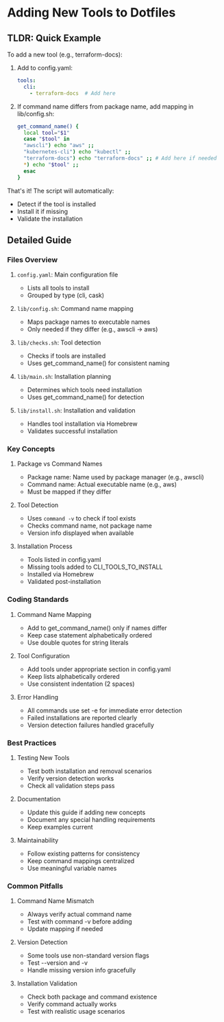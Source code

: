 # Adding New Tools to Dotfiles

## TLDR: Quick Example

To add a new tool (e.g., terraform-docs):

1. Add to config.yaml:

    ```yaml
    tools:
      cli:
        - terraform-docs  # Add here
    ```

2. If command name differs from package name, add mapping in lib/config.sh:

    ```bash
    get_command_name() {
      local tool="$1"
      case "$tool" in
      "awscli") echo "aws" ;;
      "kubernetes-cli") echo "kubectl" ;;
      "terraform-docs") echo "terraform-docs" ;; # Add here if needed
      *) echo "$tool" ;;
      esac
    }
    ```

That's it! The script will automatically:

- Detect if the tool is installed
- Install it if missing
- Validate the installation

## Detailed Guide

### Files Overview

1. `config.yaml`: Main configuration file
   - Lists all tools to install
   - Grouped by type (cli, cask)

2. `lib/config.sh`: Command name mapping
   - Maps package names to executable names
   - Only needed if they differ (e.g., awscli → aws)

3. `lib/checks.sh`: Tool detection
   - Checks if tools are installed
   - Uses get_command_name() for consistent naming

4. `lib/main.sh`: Installation planning
   - Determines which tools need installation
   - Uses get_command_name() for detection

5. `lib/install.sh`: Installation and validation
   - Handles tool installation via Homebrew
   - Validates successful installation

### Key Concepts

1. Package vs Command Names
   - Package name: Name used by package manager (e.g., awscli)
   - Command name: Actual executable name (e.g., aws)
   - Must be mapped if they differ

2. Tool Detection
   - Uses `command -v` to check if tool exists
   - Checks command name, not package name
   - Version info displayed when available

3. Installation Process
   - Tools listed in config.yaml
   - Missing tools added to CLI_TOOLS_TO_INSTALL
   - Installed via Homebrew
   - Validated post-installation

### Coding Standards

1. Command Name Mapping
   - Add to get_command_name() only if names differ
   - Keep case statement alphabetically ordered
   - Use double quotes for string literals

2. Tool Configuration
   - Add tools under appropriate section in config.yaml
   - Keep lists alphabetically ordered
   - Use consistent indentation (2 spaces)

3. Error Handling
   - All commands use set -e for immediate error detection
   - Failed installations are reported clearly
   - Version detection failures handled gracefully

### Best Practices

1. Testing New Tools
   - Test both installation and removal scenarios
   - Verify version detection works
   - Check all validation steps pass

2. Documentation
   - Update this guide if adding new concepts
   - Document any special handling requirements
   - Keep examples current

3. Maintainability
   - Follow existing patterns for consistency
   - Keep command mappings centralized
   - Use meaningful variable names

### Common Pitfalls

1. Command Name Mismatch
   - Always verify actual command name
   - Test with command -v before adding
   - Update mapping if needed

2. Version Detection
   - Some tools use non-standard version flags
   - Test --version and -v
   - Handle missing version info gracefully

3. Installation Validation
   - Check both package and command existence
   - Verify command actually works
   - Test with realistic usage scenarios
